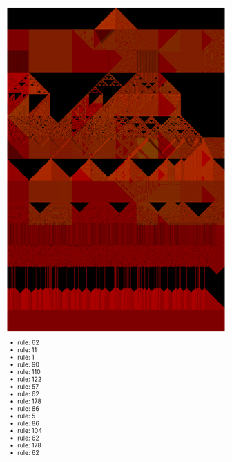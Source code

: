 ![photo](./output.png) 
 * rule: 62
* rule: 11
* rule: 1
* rule: 90
* rule: 110
* rule: 122
* rule: 57
* rule: 62
* rule: 178
* rule: 86
* rule: 5
* rule: 86
* rule: 104
* rule: 62
* rule: 178
* rule: 62
